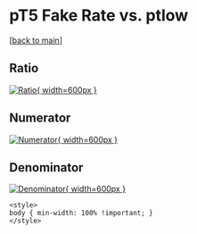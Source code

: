 # pT5 Fake Rate vs. ptlow

[[back to main](./)]



## Ratio

[![Ratio](../mtv/var/pT5_fakerate_ptlow.png){ width=600px }](../mtv/var/pT5_fakerate_ptlow.pdf)

## Numerator

[![Numerator](../mtv/num/pT5_fakerate_ptlow_num0.png){ width=600px }](../mtv/num/pT5_fakerate_ptlow_num0.pdf)

## Denominator

[![Denominator](../mtv/den/pT5_fakerate_ptlow_den.png){ width=600px }](../mtv/den/pT5_fakerate_ptlow_den.pdf)


``` {=html}
<style>
body { min-width: 100% !important; }
</style>
```
